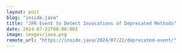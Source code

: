 ```yaml
---
layout: post
blog: "inside.java"
title: "JFR Event to Detect Invocations of Deprecated Methods"
date: 2024-07-22T00:00:00Z
image: images/java.png
remote_url: "https://inside.java/2024/07/22/deprecated-event/"
---
```

